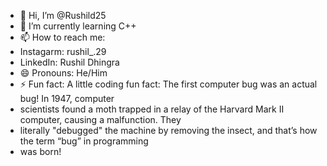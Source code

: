 - 👋 Hi, I’m @Rushild25
- 🌱 I’m currently learning C++
- 📫 How to reach me:
- Instagarm: rushil_.29
- LinkedIn: Rushil Dhingra
- 😄 Pronouns: He/Him
- ⚡ Fun fact: A little coding fun fact:  The first computer bug was an actual bug! In 1947, computer
- scientists found a moth trapped in a relay of the Harvard Mark II computer, causing a malfunction. They
- literally "debugged" the machine by removing the insect, and that’s how the term “bug” in programming
- was born!

<!---
Rushild25/Rushild25 is a ✨ special ✨ repository because its `README.md` (this file) appears on your GitHub profile.
You can click the Preview link to take a look at your changes.
--->
